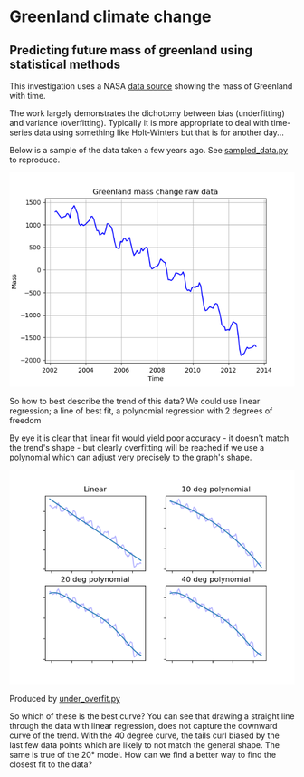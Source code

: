 # Greenland climate change
## Predicting future mass of greenland using statistical methods

This investigation uses a NASA [data source](http://climate.nasa.gov/system/internal_resources/details/original/499_GRN_ANT_mass_changes.csv) showing the mass of Greenland with time.

The work largely demonstrates the dichotomy between bias (underfitting) and variance (overfitting). Typically it is more appropriate to deal with time-series data using something like Holt-Winters but that is for another day...

Below is a sample of the data taken a few years ago. See [sampled_data.py](sampled_data.py) to reproduce.

![Sampled data](sampled_data.png)

So how to best describe the trend of this data? We could use linear regression; a line of best fit, a polynomial regression with 2 degrees of freedom

By eye it is clear that linear fit would yield poor accuracy - it doesn't match the trend's shape - but clearly overfitting will be reached if we use a polynomial which can adjust very precisely to the graph's shape. 

![Too little and too much fitting](under_overfit.png)

Produced by [under_overfit.py](under_overfit.py)

So which of these is the best curve? You can see that drawing a straight line through the data with linear regression, does not capture the downward curve of the trend. With the 40 degree curve, the tails curl biased by the last few data points which are likely to not match the general shape. The same is true of the 20&#176; model. How can we find a better way to find the closest fit to the data?



